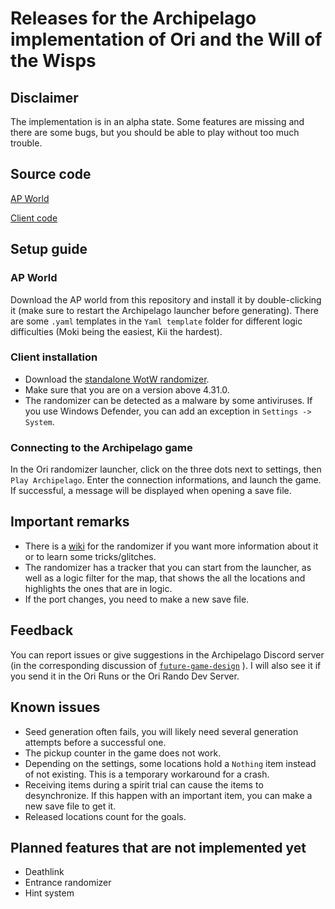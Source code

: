 # Releases for the Archipelago implementation of Ori and the Will of the Wisps

## Disclaimer

The implementation is in an alpha state. Some features are missing and there are some bugs, but you should be able to play without too much trouble.

## Source code

[AP World](https://github.com/Satisha10/Archipelago_wotw/tree/main/worlds/ori_wotw)

[Client code](https://github.com/ori-community/wotw-rando-client/tree/archipelago)

## Setup guide

### AP World

Download the AP world from this repository and install it by double-clicking it (make sure to restart the Archipelago launcher before generating). There are some `.yaml` templates in the `Yaml template` folder for different logic difficulties (Moki being the easiest, Kii the hardest).

### Client installation

- Download the [standalone WotW randomizer](https://wotw.orirando.com/).
- Make sure that you are on a version above 4.31.0.
- The randomizer can be detected as a malware by some antiviruses. If you use Windows Defender, you can add an exception in `Settings -> System`.

### Connecting to the Archipelago game

In the Ori randomizer launcher, click on the three dots next to settings, then `Play Archipelago`. Enter the connection informations, and launch the game. If successful, a message will be displayed when opening a save file.

## Important remarks

- There is a [wiki](https://wiki.orirando.com/) for the randomizer if you want more information about it or to learn some tricks/glitches.
- The randomizer has a tracker that you can start from the launcher, as well as a logic filter for the map, that shows the all the locations and highlights the ones that are in logic.
- If the port changes, you need to make a new save file.

## Feedback

You can report issues or give suggestions in the Archipelago Discord server (in the corresponding discussion of [`future-game-design`](https://discordapp.com/channels/731205301247803413/1272952565843103765) ). I will also see it if you send it in the Ori Runs or the Ori Rando Dev Server.

## Known issues

- Seed generation often fails, you will likely need several generation attempts before a successful one.
- The pickup counter in the game does not work.
- Depending on the settings, some locations hold a `Nothing` item instead of not existing. This is a temporary workaround for a crash.
- Receiving items during a spirit trial can cause the items to desynchronize. If this happen with an important item, you can make a new save file to get it.
- Released locations count for the goals.

## Planned features that are not implemented yet

- Deathlink
- Entrance randomizer
- Hint system
